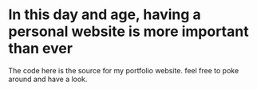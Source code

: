 # In this day and age, having a personal website is more important than ever
The code here is the source for my portfolio website. feel free to poke around and have a look.

